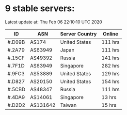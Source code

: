 # 9 stable servers:

Latest update at: Thu Feb 06 22:10:10 UTC 2020

| ID | ASN | Server Country | Online |
| -- | --- | -------------- | ------ |
| #.D09B | AS174 | United States | 111 hrs |
| #.2A79 | AS63949 | Japan | 111 hrs |
| #.15CF | AS49392 | Russia | 141 hrs |
| #.7F1D | AS63949 | Singapore | 282 hrs |
| #.9FC3 | AS53889 | United States | 129 hrs |
| #.D827 | AS20150 | United States | 154 hrs |
| #.5CBD | AS48347 | Russia | 111 hrs |
| #.4DA9 | AS14061 | Singapore | 13 hrs |
| #.D2D2 | AS131642 | Taiwan | 15 hrs |

